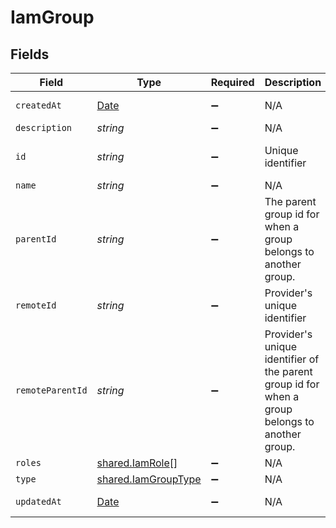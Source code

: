 # IamGroup


## Fields

| Field                                                                                          | Type                                                                                           | Required                                                                                       | Description                                                                                    | Example                                                                                        |
| ---------------------------------------------------------------------------------------------- | ---------------------------------------------------------------------------------------------- | ---------------------------------------------------------------------------------------------- | ---------------------------------------------------------------------------------------------- | ---------------------------------------------------------------------------------------------- |
| `createdAt`                                                                                    | [Date](https://developer.mozilla.org/en-US/docs/Web/JavaScript/Reference/Global_Objects/Date)  | :heavy_minus_sign:                                                                             | N/A                                                                                            | 2021-01-01T01:01:01.000Z                                                                       |
| `description`                                                                                  | *string*                                                                                       | :heavy_minus_sign:                                                                             | N/A                                                                                            |                                                                                                |
| `id`                                                                                           | *string*                                                                                       | :heavy_minus_sign:                                                                             | Unique identifier                                                                              | 8187e5da-dc77-475e-9949-af0f1fa4e4e3                                                           |
| `name`                                                                                         | *string*                                                                                       | :heavy_minus_sign:                                                                             | N/A                                                                                            |                                                                                                |
| `parentId`                                                                                     | *string*                                                                                       | :heavy_minus_sign:                                                                             | The parent group id for when a group belongs to another group.                                 |                                                                                                |
| `remoteId`                                                                                     | *string*                                                                                       | :heavy_minus_sign:                                                                             | Provider's unique identifier                                                                   | 8187e5da-dc77-475e-9949-af0f1fa4e4e3                                                           |
| `remoteParentId`                                                                               | *string*                                                                                       | :heavy_minus_sign:                                                                             | Provider's unique identifier of the parent group id for when a group belongs to another group. | e3cb75bf-aa84-466e-a6c1-b8322b257a48                                                           |
| `roles`                                                                                        | [shared.IamRole](../../../sdk/models/shared/iamrole.md)[]                                      | :heavy_minus_sign:                                                                             | N/A                                                                                            |                                                                                                |
| `type`                                                                                         | [shared.IamGroupType](../../../sdk/models/shared/iamgrouptype.md)                              | :heavy_minus_sign:                                                                             | N/A                                                                                            |                                                                                                |
| `updatedAt`                                                                                    | [Date](https://developer.mozilla.org/en-US/docs/Web/JavaScript/Reference/Global_Objects/Date)  | :heavy_minus_sign:                                                                             | N/A                                                                                            | 2021-01-01T01:01:01.000Z                                                                       |